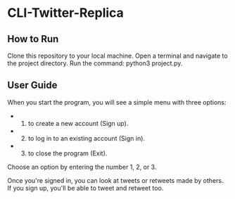 # CLI-Twitter-Replica
## How to Run
Clone this repository to your local machine.
Open a terminal and navigate to the project directory.
Run the command: python3 project.py.
## User Guide
When you start the program, you will see a simple menu with three options:
- 1. to create a new account (Sign up).
- 2. to log in to an existing account (Sign in).
- 3. to close the program (Exit).
  
Choose an option by entering the number 1, 2, or 3.

Once you're signed in, you can look at tweets or retweets made by others.
If you sign up, you'll be able to tweet and retweet too.
